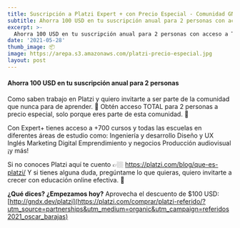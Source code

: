 ```yaml
---
title: Suscripción a Platzi Expert + con Precio Especial - Comunidad GNDX
subtitle: Ahorra 100 USD en tu suscripción anual para 2 personas con acceso a TODOS LOS CURSOS QUE QUIERAS.
excerpt: >-
  Ahorra 100 USD en tu suscripción anual para 2 personas con acceso a TODOS LOS CURSOS QUE QUIERAS.
date: '2021-05-28'
thumb_image: 📦
image: https://arepa.s3.amazonaws.com/platzi-precio-especial.jpg
layout: post
---
```


#### Ahorra 100 USD en tu suscripción anual para 2 personas

Como saben trabajo en Platzi y quiero invitarte a ser parte de la comunidad que nunca para de aprender. :rocket: Obtén acceso TOTAL para 2 personas a precio especial, solo porque eres parte de esta comunidad. :green_heart: 

Con Expert+ tienes acceso a +700 cursos y todas las escuelas en diferentes áreas de estudio como: Ingeniería y desarrollo Diseño y UX Inglés Marketing Digital Emprendimiento y negocios Producción audiovisual ¡y más! 

Si no conoces Platzi aquí te cuento 👉🏼 https://platzi.com/blog/que-es-platzi/ Y si tienes alguna duda, pregúntame lo que quieras, quiero invitarte a crecer con educación online efectiva. 🚀

**¿Qué dices? ¿Empezamos hoy?** 
Aprovecha el descuento de $100 USD: [http://gndx.dev/platzi](https://platzi.com/comprar/platzi-referido/?utm_source=partnerships&utm_medium=organic&utm_campaign=referidos2021_oscar_barajas)
